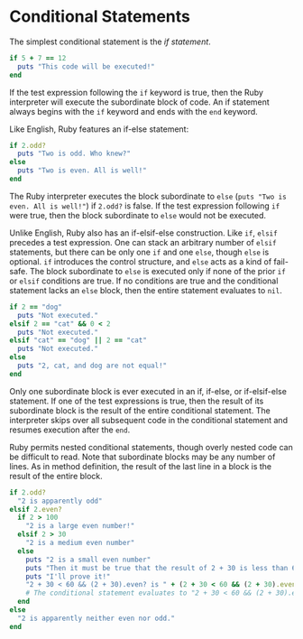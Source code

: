# Conditional Statements

The simplest conditional statement is the _if statement_.

```ruby
if 5 + 7 == 12
  puts "This code will be executed!"
end
```

If the test expression following the `if` keyword is true, then the Ruby
interpreter will execute the subordinate block of code. An if statement always
begins with the `if` keyword and ends with the `end` keyword.

Like English, Ruby features an if-else statement:

```ruby
if 2.odd?
  puts "Two is odd. Who knew?"
else
  puts "Two is even. All is well!"
end
```

The Ruby interpreter executes the block subordinate to `else` (`puts "Two is
even. All is well!"`) if `2.odd?` is false. If the test expression following
`if` were true, then the block subordinate to `else` would not be executed.

Unlike English, Ruby also has an if-elsif-else construction. Like `if`, `elsif`
precedes a test expression. One can stack an arbitrary number of `elsif`
statements, but there can be only one `if` and one `else`, though `else` is
optional. `if` introduces the control structure, and `else` acts as a kind of
fail-safe. The block subordinate to `else` is executed only if none of the prior
`if` or `elsif` conditions are true. If no conditions are true and the
conditional statement lacks an `else` block, then the entire statement evaluates
to `nil`.

```ruby
if 2 == "dog"
  puts "Not executed."
elsif 2 == "cat" && 0 < 2
  puts "Not executed."
elsif "cat" == "dog" || 2 == "cat"
  puts "Not executed."
else
  puts "2, cat, and dog are not equal!"
end
```

Only one subordinate block is ever executed in an if, if-else, or if-elsif-else
statement. If one of the test expressions is true, then the result of its
subordinate block is the result of the entire conditional statement. The
interpreter skips over all subsequent code in the conditional statement and
resumes execution after the `end`.

Ruby permits nested conditional statements, though overly nested code
can be difficult to read. Note that subordinate blocks may be any
number of lines. As in method definition, the result of the last line in a block
is the result of the entire block.

```ruby
if 2.odd?
  "2 is apparently odd"
elsif 2.even?
  if 2 > 100
    "2 is a large even number!"
  elsif 2 > 30
    "2 is a medium even number"
  else
    puts "2 is a small even number"
    puts "Then it must be true that the result of 2 + 30 is less than 60 and is even!"
    puts "I'll prove it!"
    "2 + 30 < 60 && (2 + 30).even? is " + (2 + 30 < 60 && (2 + 30).even?).to_s
    # The conditional statement evaluates to "2 + 30 < 60 && (2 + 30).even? is true"
  end
else
  "2 is apparently neither even nor odd."
end
```
